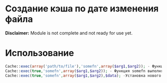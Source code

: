 # Создание кэша по дате изменения файла
**Disclaimer:** Module is not complete and not ready for use yet.

# Использование
```php
Cache::exec(array('path/to/file'),'somefn',array($arg1,$arg2)); - Функция somefn выполнится если было изменение указанных файлов
Cache::exec(true,'somefn',array($arg1,$arg2)); - Функция somefn выполняется всегда
Cache::exec(true,'somefn',array($arg1,$arg2),$data); -Установка нового значения в кэше. Функция somefn не выполняется.
```
